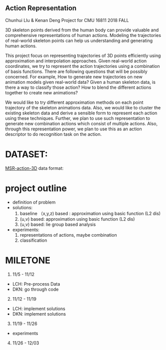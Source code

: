 ## Action Representation
Chunhui LIu & Kenan Deng Project for CMU 16811 2018 FALL

3D skeleton points derived from the human body can provide valuable and comprehensive representations of human actions. Modeling the trajectories of real-world skeleton points can help us understanding and generating human actions.

This project focus on representing trajectories of 3D points efficiently using approximation and interpolation approaches. Given real-world action coordinates, we try to represent the action trajectories using a combination of basis functions. 
There are following questions that will be possibly concerned. For example, How to generate new trajectories on new animation models given real-world data? Given a human skeleton data, is there a way to classify those action? How to blend the different actions together to create new animations? 

We would like to try different approximation methods on each point trajectory of the skeleton animations data. Also, we would like to cluster the existing skeleton data and derive a sensible form to represent each action using these techniques. Further, we plan to use such representation to generate new combination actions which consist of multiple actions. Also, through this representation power, we plan to use this as an action descriptor to do recognition task on the action. 

# DATASET:
[MSR-action-3D](https://uowmailedu-my.sharepoint.com/personal/wanqing_uow_edu_au/Documents/Forms/All.aspx?slrid=4e9fa69e-70a6-7000-6990-0f73c0aeb903&RootFolder=%2Fpersonal%2Fwanqing_uow_edu_au%2FDocuments%2FResearchDatasets%2FMSRAction3D&FolderCTID=0x012000749FC0405D340B469C688951CBE52578)
data format: 
# project outline
* definition of problem 
* solutions: 
  1. baseline （x,y,z) based : approximation using basic function (L2 dis) 
  2. (u,v) based:  approximation using basic function (L2 dis) 
  3. (u,v) based: lie group based analysis
* experiments:
  1. representations of actions, maybe combination 
  2. classification

# MILETONE
1. 11/5  - 11/12 
* LCH: Pre-process Data  
* DKN: go through code 
2. 11/12 - 11/19 
* LCH: implement solutions 
* DKN: implement solutions 
3. 11/19 - 11/26 
* experiments
4. 11/26 - 12/03
